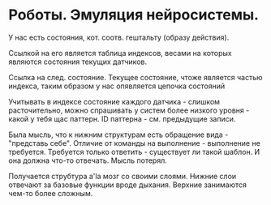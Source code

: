 # Роботы. Эмуляция нейросистемы.

У нас есть состояния, кот. соотв. гештальту (образу действия).

Ссылкой на его является таблица индексов, весами на которых являются состояния текущих датчиков.

Ссылка на след. состояние.
Текущее состояние, чтоже является частью индекса, таким образом у нас опявляется цепочка состояний

Учитывать в индексе состояние каждого датчика - слишком расточительно, можно спрашивать у систем более низкого уровня - какой у тебя щас паттерн. 
ID паттерна - см. предыдущие записи.

Была мысль, что к нижним структурам есть обращение вида - "представь себе". Отличие от команды на выполнение - выполнение не требуется. Требуется только ответить - существует ли такой шаблон.
И она должна что-то отвечать. Мысль потерял.

Получается струбтура a'la мозг со своими слоями. Нижние слои отвечают за базовые функции вроде дыхания. Верхние занимаются чем-то более сложным.